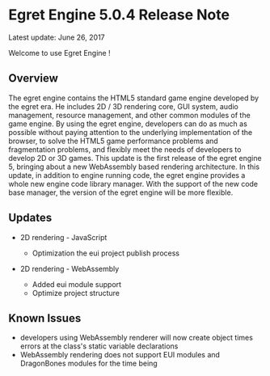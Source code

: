 Egret Engine 5.0.4 Release Note
===============================
Latest update: June 26, 2017

Welcome to use Egret Engine !

## Overview
The egret engine contains the HTML5 standard game engine developed by the egret era. He includes 2D / 3D rendering core, GUI system, audio management, resource management, and other common modules of the game engine.
By using the egret engine, developers can do as much as possible without paying attention to the underlying implementation of the browser, to solve the HTML5 game performance problems and fragmentation problems, and flexibly meet the needs of developers to develop 2D or 3D games.
This update is the first release of the egret engine 5, bringing about a new WebAssembly based rendering architecture.
In this update, in addition to engine running code, the egret engine provides a whole new engine code library manager. With the support of the new code base manager, the version of the egret engine will be more flexible.

## Updates

* 2D rendering - JavaScript
	* Optimization the eui project publish process 

* 2D rendering - WebAssembly
	* Added eui module support
	* Optimize project structure

## Known Issues
* developers using WebAssembly renderer will now create object times errors at the class's static variable declarations
* WebAssembly rendering does not support EUI modules and DragonBones modules for the time being